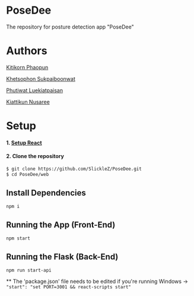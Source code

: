 # PoseDee
The repository for posture detection app "PoseDee"

# Authors
[Kitikorn Phaopun](https://www.github.com/SlickleZ)

[Khetsophon Sukpaiboonwat](https://github.com/rezilz)

[Phutiwat Luekiatpaisan](https://github.com/OUOVerX)

[Kiattikun Nusaree](https://github.com/somebudyst)

# Setup

#### 1. [Setup React](https://reactjs.org/docs/getting-started.html)


#### 2. Clone the repository
```sh
$ git clone https://github.com/SlickleZ/PoseDee.git
$ cd PoseDee/web
```
## Install Dependencies
    npm i
## Running the App (Front-End)
    npm start
## Running the Flask (Back-End)
    npm run start-api
** The 'package.json' file needs to be edited if you're running Windows ->
   `"start": "set PORT=3001 && react-scripts start"`
